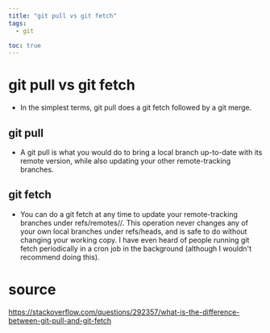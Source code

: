 ```yaml
---
title: "git pull vs git fetch"
tags:
  - git

toc: true
---
```


# git pull vs git fetch

- In the simplest terms, git pull does a git fetch followed by a git merge.


## git pull

- A git pull is what you would do to bring a local branch up-to-date with its remote version, while also updating your other remote-tracking branches.


## git fetch

- You can do a git fetch at any time to update your remote-tracking branches under refs/remotes/<remote>/. This operation never changes any of your own local branches under refs/heads, and is safe to do without changing your working copy. I have even heard of people running git fetch periodically in a cron job in the background (although I wouldn't recommend doing this).


# source

https://stackoverflow.com/questions/292357/what-is-the-difference-between-git-pull-and-git-fetch
